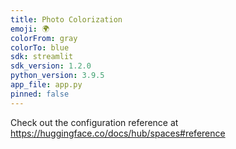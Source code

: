 ```yaml
---
title: Photo Colorization
emoji: 🌍
colorFrom: gray
colorTo: blue
sdk: streamlit
sdk_version: 1.2.0
python_version: 3.9.5
app_file: app.py
pinned: false
---
```


Check out the configuration reference at https://huggingface.co/docs/hub/spaces#reference
